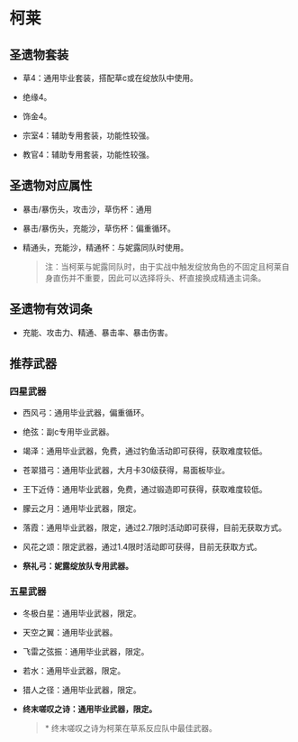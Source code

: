 # 柯莱

## 圣遗物套装  

- 草4：通用毕业套装，搭配草c或在绽放队中使用。  

- 绝缘4。  

- 饰金4。  

- 宗室4：辅助专用套装，功能性较强。  

- 教官4：辅助专用套装，功能性较强。  

## 圣遗物对应属性  

- 暴击/暴伤头，攻击沙，草伤杯：通用  

- 暴击/暴伤头，充能沙，草伤杯：偏重循环。  

- 精通头，充能沙，精通杯：与妮露同队时使用。  

  > 注：当柯莱与妮露同队时，由于实战中触发绽放角色的不固定且柯莱自身直伤并不重要，因此可以选择将头、杯直接换成精通主词条。  

## 圣遗物有效词条  

- 充能、攻击力、精通、暴击率、暴击伤害。  

## 推荐武器  

### 四星武器  

- 西风弓：通用毕业武器，偏重循环。  

- 绝弦：副c专用毕业武器。  

- 竭泽：通用毕业武器，免费，通过钓鱼活动即可获得，获取难度较低。  

- 苍翠猎弓：通用毕业武器，大月卡30级获得，易面板毕业。  

- 王下近侍：通用毕业武器，免费，通过锻造即可获得，获取难度较低。  

- 朦云之月：通用毕业武器，限定。  

- 落霞：通用毕业武器，限定，通过2.7限时活动即可获得，目前无获取方式。  

- 风花之颂：限定武器，通过1.4限时活动即可获得，目前无获取方式。  

- **祭礼弓：妮露绽放队专用武器。**  

### 五星武器  

- 冬极白星：通用毕业武器，限定。  

- 天空之翼：通用毕业武器。  

- 飞雷之弦振：通用毕业武器，限定。  

- 若水：通用毕业武器，限定。  

- 猎人之径：通用毕业武器，限定。  

- **终末嗟叹之诗：通用毕业武器，限定。**  

  > \* 终末嗟叹之诗为柯莱在草系反应队中最佳武器。
